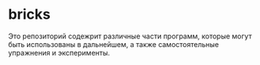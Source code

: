 # bricks
Это репозиторий содежрит различные части программ, которые могут быть использованы в дальнейшем, а также самостоятельные упражнения и эксперименты.

